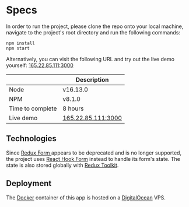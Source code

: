 # Specs

In order to run the project, please clone the repo onto your local machine, navigate to the project's root directory and run the following commands:

    npm install
    npm start

Alternatively, you can visit the following URL and try out the live demo yourself:
[165.22.85.111:3000](http://165.22.85.111:3000)

|                  | Description |
| ---------------- | ----------- |
| Node             | v16.13.0    |
| NPM              | v8.1.0      |
| Time to complete | 8 hours     |
| Live demo        | [165.22.85.111:3000](http://165.22.85.111:3000) |

## Technologies

Since [Redux Form ](https://redux-form.com/8.3.0/) appears to be deprecated and is no longer supported, the project uses [React Hook Form](https://react-hook-form.com/) instead to handle its form's state. The state is also stored globally with [Redux Toolkit](https://redux-toolkit.js.org/).

## Deployment

The [Docker](https://www.docker.com/) container of this app is hosted on a [DigitalOcean](https://www.digitalocean.com/community) VPS.
